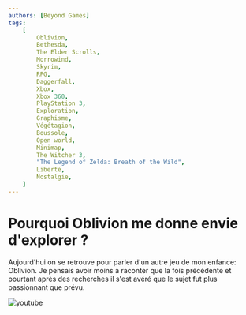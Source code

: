 ```yaml
---
authors: [Beyond Games]
tags:
    [
        Oblivion,
        Bethesda,
        The Elder Scrolls,
        Morrowind,
        Skyrim,
        RPG,
        Daggerfall,
        Xbox,
        Xbox 360,
        PlayStation 3,
        Exploration,
        Graphisme,
        Végétagion,
        Boussole,
        Open world,
        Minimap,
        The Witcher 3,
        "The Legend of Zelda: Breath of the Wild",
        Liberté,
        Nostalgie,
    ]
---
```


# Pourquoi Oblivion me donne envie d'explorer ?

Aujourd'hui on se retrouve pour parler d'un autre jeu de mon enfance: Oblivion. Je pensais avoir moins à raconter que la fois précédente et pourtant après des recherches il s'est avéré que le sujet fut plus passionnant que prévu.

![youtube](https://www.youtube.com/watch?v=x3W933g2qgY)

